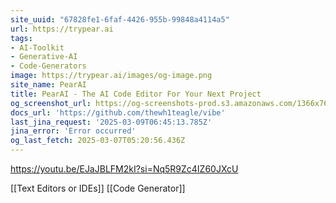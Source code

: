 ```yaml
---
site_uuid: "67828fe1-6faf-4426-955b-99848a4114a5"
url: https://trypear.ai
tags:
- AI-Toolkit
- Generative-AI
- Code-Generators
image: https://trypear.ai/images/og-image.png
site_name: PearAI
title: PearAI - The AI Code Editor For Your Next Project
og_screenshot_url: https://og-screenshots-prod.s3.amazonaws.com/1366x768/80/false/9677058cdae690649c6143f051c6029c1fd46d1db826c2827e055ac6cd4c4bd7.jpeg
docs_url: 'https://github.com/thewh1teagle/vibe'
last_jina_request: '2025-03-09T06:45:13.785Z'
jina_error: 'Error occurred'
og_last_fetch: 2025-03-07T05:20:56.436Z
---
```


https://youtu.be/EJaJBLFM2kI?si=Nq5R9Zc4IZ60JXcU

[[Text Editors or IDEs]]
[[Code Generator]]
